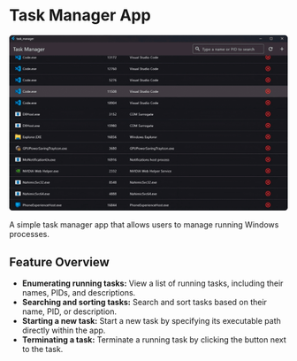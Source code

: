 # Task Manager App

![Task Manager App](../../packages/win32/screenshots/task_manager.png)

A simple task manager app that allows users to manage running Windows processes.

## Feature Overview

- **Enumerating running tasks:** View a list of running tasks, including their
  names, PIDs, and descriptions.
- **Searching and sorting tasks:** Search and sort tasks based on their name,
  PID, or description.
- **Starting a new task:** Start a new task by specifying its executable path
  directly within the app.
- **Terminating a task:** Terminate a running task by clicking the button next
  to the task.
